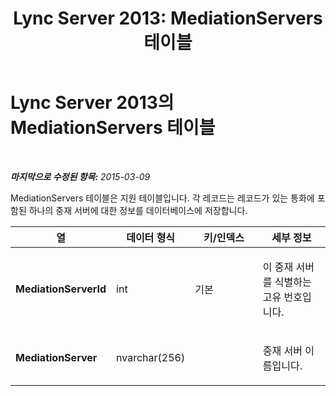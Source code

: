 ﻿---
title: 'Lync Server 2013: MediationServers 테이블'
TOCTitle: MediationServers 테이블
ms:assetid: 9f757377-ab79-4795-aaa9-1163cb9c8a59
ms:mtpsurl: https://technet.microsoft.com/ko-kr/library/Gg412743(v=OCS.15)
ms:contentKeyID: 49304556
ms.date: 08/24/2015
mtps_version: v=OCS.15
ms.translationtype: HT
---

# Lync Server 2013의 MediationServers 테이블

 

_**마지막으로 수정된 항목:** 2015-03-09_

MediationServers 테이블은 지원 테이블입니다. 각 레코드는 레코드가 있는 통화에 포함된 하나의 중재 서버에 대한 정보를 데이터베이스에 저장합니다.


<table>
<colgroup>
<col style="width: 25%" />
<col style="width: 25%" />
<col style="width: 25%" />
<col style="width: 25%" />
</colgroup>
<thead>
<tr class="header">
<th>열</th>
<th>데이터 형식</th>
<th>키/인덱스</th>
<th>세부 정보</th>
</tr>
</thead>
<tbody>
<tr class="odd">
<td><p><strong>MediationServerId</strong></p></td>
<td><p>int</p></td>
<td><p>기본</p></td>
<td><p>이 중재 서버를 식별하는 고유 번호입니다.</p></td>
</tr>
<tr class="even">
<td><p><strong>MediationServer</strong></p></td>
<td><p>nvarchar(256)</p></td>
<td><p> </p></td>
<td><p>중재 서버 이름입니다.</p></td>
</tr>
</tbody>
</table>

